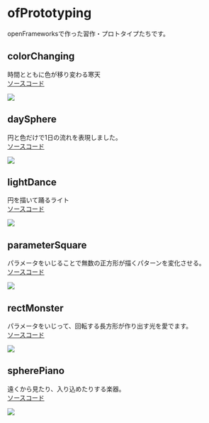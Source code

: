 # ofPrototyping
openFrameworksで作った習作・プロトタイプたちです。


## colorChanging
時間とともに色が移り変わる寒天  
[ソースコード](https://github.com/kotaonaga/ofPrototyping/tree/master/colorChanging)

[![](https://img.youtube.com/vi/DrhMItWQLTw/0.jpg)](https://www.youtube.com/watch?v=DrhMItWQLTw)

## daySphere
円と色だけで1日の流れを表現しました。  
[ソースコード](https://github.com/kotaonaga/ofPrototyping/tree/master/daySphere)

[![](https://img.youtube.com/vi/kLNqOhc-Nt4/0.jpg)](https://www.youtube.com/watch?v=kLNqOhc-Nt4)


## lightDance
円を描いて踊るライト  
[ソースコード](https://github.com/kotaonaga/ofPrototyping/tree/master/lightDance)

[![](https://img.youtube.com/vi/IHrZ7SWaooQ/0.jpg)](https://www.youtube.com/watch?v=IHrZ7SWaooQ)

## parameterSquare
パラメータをいじることで無数の正方形が描くパターンを変化させる。  
[ソースコード](https://github.com/kotaonaga/ofPrototyping/tree/master/parameterSquare)

[![](https://img.youtube.com/vi/zQZXegGIKbs/0.jpg)](https://www.youtube.com/watch?v=zQZXegGIKbs)

## rectMonster
パラメータをいじって、回転する長方形が作り出す光を愛でます。  
[ソースコード](https://github.com/kotaonaga/ofPrototyping/tree/master/rectMonster)

[![](https://img.youtube.com/vi/4tr_sFikfsE/0.jpg)](https://www.youtube.com/watch?v=4tr_sFikfsE)


## spherePiano
遠くから見たり、入り込めたりする楽器。  
[ソースコード](https://github.com/kotaonaga/ofPrototyping/tree/master/spherePiano)

[![](https://img.youtube.com/vi/fO4TJBVEPok/0.jpg)](https://www.youtube.com/watch?v=fO4TJBVEPok)

